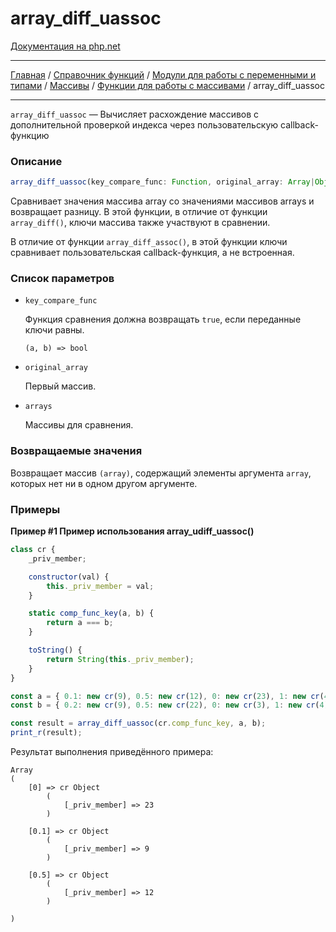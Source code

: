 # array_diff_uassoc

[Документация на php.net](https://www.php.net/manual/ru/function.array-diff-uassoc.php)

---

[Главная](../../../../../README.md) / [Справочник функций](../../../../funcref.md) /
[Модули для работы с переменными и типами](../../../vartype.md) / [Массивы](../../array.md) /
[Функции для работы с массивами](../func.md) / array_diff_uassoc

---

`array_diff_uassoc` — Вычисляет расхождение массивов с дополнительной проверкой индекса через
пользовательскую callback-функцию

### Описание

```ts
array_diff_uassoc(key_compare_func: Function, original_array: Array|Object, ...arrays: Array|Object): Array|Object;
```

Сравнивает значения массива array cо значениями массивов arrays и возвращает разницу. В этой
функции, в отличие от функции `array_diff()`, ключи массива также участвуют в сравнении.

В отличие от функции `array_diff_assoc()`, в этой функции ключи сравнивает пользовательская
callback-функция, а не встроенная.

### Список параметров

-   `key_compare_func`

    Функция сравнения должна возвращать `true`, если переданные ключи равны.

        (a, b) => bool

-   `original_array`

    Первый массив.

-   `arrays`

    Массивы для сравнения.

### Возвращаемые значения

Возвращает массив `(array)`, содержащий элементы аргумента `array`, которых нет ни в одном другом
аргументе.

### Примеры

**Пример #1 Пример использования array_udiff_uassoc()**

```js
class cr {
    _priv_member;

    constructor(val) {
        this._priv_member = val;
    }

    static comp_func_key(a, b) {
        return a === b;
    }

    toString() {
        return String(this._priv_member);
    }
}

const a = { 0.1: new cr(9), 0.5: new cr(12), 0: new cr(23), 1: new cr(4), 2: new cr(-15) };
const b = { 0.2: new cr(9), 0.5: new cr(22), 0: new cr(3), 1: new cr(4), 2: new cr(-15) };

const result = array_diff_uassoc(cr.comp_func_key, a, b);
print_r(result);
```

Результат выполнения приведённого примера:

    Array
    (
        [0] => cr Object
            (
                [_priv_member] => 23
            )

        [0.1] => cr Object
            (
                [_priv_member] => 9
            )

        [0.5] => cr Object
            (
                [_priv_member] => 12
            )

    )

